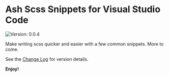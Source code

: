 # Ash Scss Snippets for Visual Studio Code
<img src="https://badgen.net/badge/version/0.0.4/cyan?icon=github" alt="Version: 0.0.4"/>

Make writing scss quicker and easier with a few common snippets. More to come.

See the [Change Log](CHANGELOG.md) for version details.

**Enjoy!**
